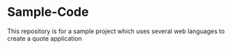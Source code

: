 # Sample-Code
This repository is for a sample project which uses several web languages to create a quote application
